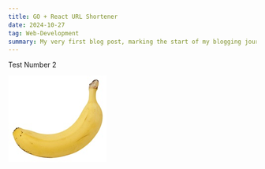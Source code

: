 ```yaml
---
title: GO + React URL Shortener
date: 2024-10-27
tag: Web-Development
summary: My very first blog post, marking the start of my blogging journey.
---
```


Test Number 2

![banana](https://raw.githubusercontent.com/zdev2/blog/main/assets/img/banana.jpg)
